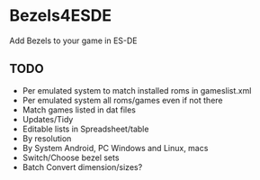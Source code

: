 # Bezels4ESDE
Add Bezels to your game in ES-DE 

## TODO

 * Per emulated system to match installed roms in gameslist.xml
 * Per emulated system all roms/games even if not there
 * Match games listed in dat files
 * Updates/Tidy
 * Editable lists in Spreadsheet/table
 * By resolution
 * By System Android, PC Windows and Linux, macs
 * Switch/Choose bezel sets
 * Batch Convert dimension/sizes?
   
